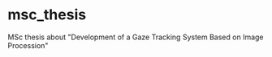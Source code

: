 msc_thesis
==========

MSc thesis about &quot;Development of a Gaze Tracking System Based on Image Procession&quot;
